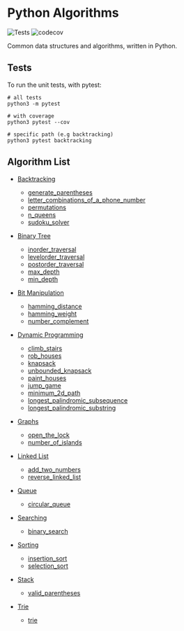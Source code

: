 # Python Algorithms

![Tests](https://github.com/jcockbain/python-algorithms/workflows/Python%20application/badge.svg)
![codecov](https://codecov.io/gh/jcockbain/python-algorithms/branch/master/graph/badge.svg)

Common data structures and algorithms, written in Python.

## Tests

To run the unit tests, with pytest:

```shell
# all tests
python3 -m pytest

# with coverage
python3 pytest --cov

# specific path (e.g backtracking)
python3 pytest backtracking
```

## Algorithm List

- [Backtracking](backtracking)

  - [generate_parentheses](backtracking/generate_parentheses.py)
  - [letter_combinations_of_a_phone_number](backtracking/letter_combinations_of_a_phone_number.py)
  - [permutations](backtracking/permutations.py)
  - [n_queens](backtracking/n_queens.py.py)
  - [sudoku_solver](backtracking/sudoku_solver.py)

- [Binary Tree](binary_tree)

  - [inorder_traversal](binary_tree/inorder_traversal.py)
  - [levelorder_traversal](binary_tree/levelorder_traversal.py)
  - [postorder_traversal](binary_tree/postorder_traversal.py)
  - [max_depth](binary_tree/max_depth.py)
  - [min_depth](binary_tree/min_depth.py)

- [Bit Manipulation](bit_manipulation)

  - [hamming_distance](bit_manipulation/hamming_distance.py)
  - [hamming_weight](bit_manipulation/hamming_weight.py)
  - [number_complement](bit_manipulation/find_complement.py)

- [Dynamic Programming](dynamic_programming)

  - [climb_stairs](dynamic_programming/climb_stairs.py.py)
  - [rob_houses](dynamic_programming/rob_houses.py)
  - [knapsack](dynamic_programming/knapsack.py)
  - [unbounded_knapsack](dynamic_programming/unbounded_knapsack.py)
  - [paint_houses](dynamic_programming/paint_houses.py)
  - [jump_game](dynamic_programming/jump_game.py)
  - [minimum_2d_path](dynamic_programming/minimum_2d_path.py)
  - [longest_palindromic_subsequence](dynamic_programming/longest_palindromic_subsequence.py)
  - [longest_palindromic_substring](dynamic_programming/longest_palindromic_substring.py)

- [Graphs](graphs)

  - [open_the_lock](graphs/open_the_lock)
  - [number_of_islands](graphs/number_of_islands.py)

- [Linked List](linked_list)

  - [add_two_numbers](linked_list/add_two_numbers.py)
  - [reverse_linked_list](linked_list/reverse_linked_list.py)

- [Queue](queue)

  - [circular_queue](queue/circular_queue.py)

- [Searching](searching)

  - [binary_search](searching/binary_search.py)

- [Sorting](sorting)

  - [insertion_sort](sorting/insertion_sort.py)
  - [selection_sort](sorting/selection_sort.py)

- [Stack](stack)

  - [valid_parentheses](stack/valid_parentheses.py)

- [Trie](trie)

  - [trie](trie/trie)
